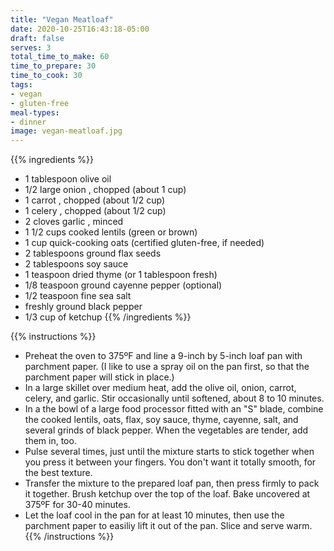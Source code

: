 ```yaml
---
title: "Vegan Meatloaf"
date: 2020-10-25T16:43:18-05:00
draft: false
serves: 3
total_time_to_make: 60
time_to_prepare: 30
time_to_cook: 30
tags:
- vegan
- gluten-free
meal-types:
- dinner
image: vegan-meatloaf.jpg
---
```


{{% ingredients %}}
- 1 tablespoon olive oil
- 1/2 large onion , chopped (about 1 cup)
- 1 carrot , chopped (about 1/2 cup)
- 1 celery , chopped (about 1/2 cup)
- 2 cloves garlic , minced
- 1 1/2 cups cooked lentils (green or brown)
- 1 cup quick-cooking oats (certified gluten-free, if needed)
- 2 tablespoons ground flax seeds
- 2 tablespoons soy sauce
- 1 teaspoon dried thyme (or 1 tablespoon fresh)
- 1/8 teaspoon ground cayenne pepper (optional)
- 1/2 teaspoon fine sea salt
- freshly ground black pepper
- 1/3 cup of ketchup
{{% /ingredients %}}

{{% instructions %}}
- Preheat the oven to 375ºF and line a 9-inch by 5-inch loaf pan with parchment paper. (I like to use a spray oil on the pan first, so that the parchment paper will stick in place.)
- In a large skillet over medium heat, add the olive oil, onion, carrot, celery, and garlic. Stir occasionally until softened, about 8 to 10 minutes.
- In a the bowl of a large food processor fitted with an "S" blade, combine the cooked lentils, oats, flax, soy sauce, thyme, cayenne, salt, and several grinds of black pepper. When the vegetables are tender, add them in, too.
- Pulse several times, just until the mixture starts to stick together when you press it between your fingers. You don't want it totally smooth, for the best texture.
- Transfer the mixture to the prepared loaf pan, then press firmly to pack it together. Brush ketchup over the top of the loaf. Bake uncovered at 375ºF for 30-40 minutes.
- Let the loaf cool in the pan for at least 10 minutes, then use the parchment paper to easiliy lift it out of the pan. Slice and serve warm.
{{% /instructions %}}
